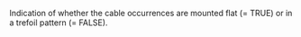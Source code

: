 Indication of whether the cable occurrences are mounted flat (= TRUE) or in a trefoil pattern (= FALSE).
